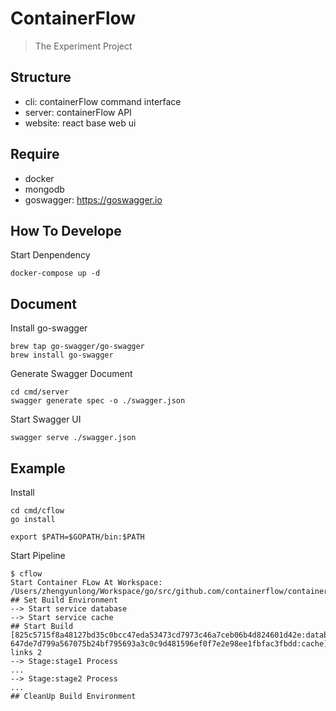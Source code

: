 ContainerFlow
==============

> The Experiment Project

## Structure

* cli: containerFlow command interface
* server: containerFlow API
* website: react base web ui

## Require

* docker
* mongodb
* goswagger: https://goswagger.io

## How To Develope

Start Denpendency

```
docker-compose up -d
```

## Document

Install go-swagger

```
brew tap go-swagger/go-swagger
brew install go-swagger
```

Generate Swagger Document

```
cd cmd/server
swagger generate spec -o ./swagger.json
```

Start Swagger UI

```
swagger serve ./swagger.json
```

## Example

Install

```
cd cmd/cflow
go install

export $PATH=$GOPATH/bin:$PATH
```

Start Pipeline

```
$ cflow
Start Container FLow At Workspace: /Users/zhengyunlong/Workspace/go/src/github.com/containerflow/containerflow
## Set Build Environment
--> Start service database
--> Start service cache
## Start Build
[825c5715f8a48127bd35c0bcc47eda53473cd7973c46a7ceb06b4d824601d42e:database 647de7d799a567075b24bf795693a3c0c9d481596ef0f7e2e98ee1fbfac3fbdd:cache] links 2
--> Stage:stage1 Process
...
--> Stage:stage2 Process
...
## CleanUp Build Environment
```

